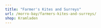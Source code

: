 ```yaml
---
title: "Farmer's Kites and Surreys"
url: /morro-bay/farmers-kites-and-surreys/
shop: Kramladen
---
```

